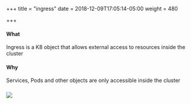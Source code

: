 +++
title = "ingress"
date = 2018-12-09T17:05:14-05:00
weight = 480

+++

#### What

Ingress is a K8 object that allows external access to resources inside the cluster
 
#### Why

Services, Pods and other objects are only accessible inside the cluster


### ![](/louk8cnc-intro-k8s/images/kubernetes/ing.png) 